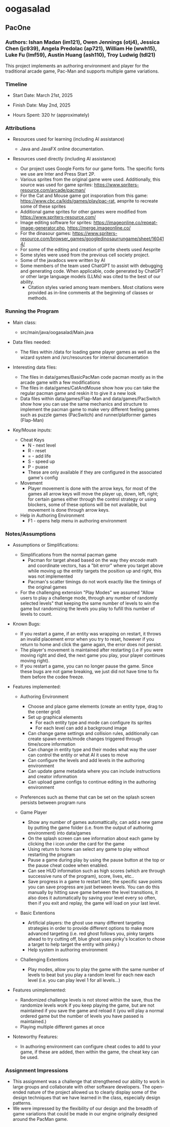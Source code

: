 # oogasalad

## PacOne

### Authors: Ishan Madan (im121), Owen Jennings (otj4), Jessica Chen (jc939), Angela Predolac (ap721), William He (wwh15), Luke Fu (lmf59), Austin Huang (ash110), Troy Ludwig (tdl21)

This project implements an authoring environment and player for the traditional arcade game,
Pac-Man and supports multiple game variations.

### Timeline

* Start Date: March 21st, 2025

* Finish Date: May 2nd, 2025

* Hours Spent: 320 hr (approximately)

### Attributions

* Resources used for learning (including AI assistance)
    * Java and JavaFX online documentation.

* Resources used directly (including AI assistance)
    * Our project uses Google Fonts for our game fonts. The specific fonts we use are Inter and
      Press Start 2P.
    * Various sprites from the original game were used. Additionally, this source was used for game
      sprites: https://www.spriters-resource.com/arcade/pacman/
    * For the Cat and Mouse game got insporation from this
      game: https://www.cbc.ca/kids/games/play/pac-rat, aesprite to recreate some of these sprites
    * Additional game sprites for other games were modified from https://www.spriters-resource.com/
    * Image editing software for
      sprites: https://imageonline.co/repeat-image-generator.php, https://merge.imageonline.co/
    * For the dinasour games: https://www.spriters-resource.com/browser_games/googledinosaurrungame/sheet/160414/
    * For some of the editing and creation of sprite sheets used Aesprite
    * Some styles were used from the previous cell society project.
    * Some of the javadocs were written by AI
    * Some members of the team used ChatGPT to assist with debugging and generating code. When applicable, code generated by ChatGPT or other large language models (LLMs) was cited to the best of our ability.
      * Citation styles varied among team members. Most citations were provided as in-line comments at the beginning of classes or methods.

### Running the Program

* Main class:
  * src/main/java/oogasalad/Main.java

* Data files needed:
  * The files within /data for loading game player games as well as the wizard system and /src/resources for internal documentation

* Interesting data files:
  * The files in data/games/BasicPacMan code pacman mostly as in the arcade game with a few modifications
  * The files in data/games/CatAndMouse show how you can take the regular pacman game and reskin it to give it a new look
  * Data files within data/games/Flap-Man and data/games/PacSwitch show how you can use the same mechanics and structure to implement the pacman game to make very different feeling games such as puzzle games (PacSwitch) and runner/platformer games (Flap-Man)

* Key/Mouse inputs:
  * Cheat Keys
    * N - next level
    * R - reset
    * = - add life
    * S - speed up
    * P - puase
    * These are only available if they are configured in the associated game's config
  * Movement
    - Player movement is done with the arrow keys, for most of the games all arrow keys will move the player up, down, left, right; for certain games either through the control strategy or using blockers, some of these options will be not available, but movement is done through arrow keys.
  * Help in Authoring Environment
    - F1 - opens help menu in authoring environment

### Notes/Assumptions

* Assumptions or Simplifications:
  * Simplifications from the normal pacman game
    * Pacman for target ahead based on the way they encode math and coordinate vectors, has a "bit error" where you target above while moving up the entity targets the position up and right, this was not implemented
    * Pacman's scatter timings do not work exactly like the timings of the original games
  * For the challenging extension "Play Modes" we assumed "Allow users to play a challenge mode, through any number of randomly selected levels" that keeping the same number of levels to win the game but randomizing the levels you play to fufill this number of levels to count.

* Known Bugs:
  * If you restart a game, if an entity was wrapping on restart, it throws an invalid placement error when you try to reset, however if you return to home and click the game again, the error does not persist.
  * The player's movement is maintained after restarting (i.e if you were moving right and died, the next game you play, your player continues moving right).
  * If you restart a game, you can no longer pause the game.
  Since these bugs are not game breaking, we just did not have time to fix them before the codee freeze.

* Features implemented:
  * Authoring Environment
    * Choose and place game elements (create an entity type, drag to the center grid)
    * Set up graphical elements
      * For each entity type and mode can configure its sprites
      * For each level can add a background image
    * Can change game settings and collision rules, additionally can create spawn events/mode changes triggered through time/score information
    * Can change in entity type and their modes what way the user can control the entity or what AI it uses to move
    * Can configure the levels and add levels in the authoring environment
    * Can update game metadata where you can include instructions and creator information
    * Can upload game configs to continue editing in the authoring environment

  * Preferences such as theme that can be set on the splash screen persists between program runs

  * Game Player
    * Show any number of games automattically, can add a new game by putting the game folder (i.e. from the output of authoring environment) into data/games
    * On the splash screen can see information about each game by clicking the i icon under the card for the game
    * Using return to home can select any game to play without restarting the program
    * Pause a game during play by using the pause button at the top or the pause cheat codee when enabled.
    * Can see HUD information such as high scores (which are through successive runs of the program), score, lives, etc..
    * Save progress in a game to restart later, the specific save points you can save progress are just between levels. You can do this manually by hitting save game between the level transitions, it also does it automatically by saving your level every so often, then if you exit and replay, the game will load on your last level.

  * Basic Extentions
    * Artificial players: the ghost use many different targeting strategies in order to provide different options to make more advanced targeting (i.e. red ghost follows you, pinky targets ahead to try cutting off, blue ghost uses pinky's location to chose a target to help target the entity with pinky.)
    * Help system in authoring environment

  * Challenging Extentions
    * Play modes, allow you to play the game with the same number of levels to beat but you play a random level for each new each level (i.e. you can play level 1 for all levels...)

* Features unimplemented:
  * Randomized challenge levels is not stored within the save, thus the randomize levels work if you keep playing the game, but are not maintained if you save the game and reload it (you will play a normal ordered game but the number of levels you have passed is maintained.)
  * Playing multiple different games at once

* Noteworthy Features:
  * In authoring environment can configure cheat codes to add to your game, if these are added, then within the game, the cheat key can be used.

### Assignment Impressions

* This assignment was a challenge that strengthened our ability to work in large groups and collaborate with other software developers. The open-ended nature of the project allowed us to clearly display some of the design techniques that we have learned in the class, especially design patterns. 
* We were impressed by the flexibility of our design and the breadth of game variations that could be made in our engine originally designed around the PacMan game.



